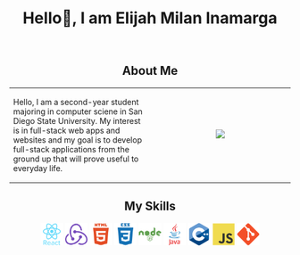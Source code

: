 <div align="center">
  <h1>
    Hello👋, I am Elijah Milan Inamarga
  </h1>
  <br>
  <h2 >About Me</h2>
  <table width="100%">
    <tr>
      <td align="left">
        <p>
          Hello, I am a second-year student majoring in computer sciene in San Diego State University. My interest is in full-stack web apps and websites and my goal is to develop full-stack applications from the ground up that will prove useful to everyday life.
        </p>
      </td>
      <td align="center" width="50%">
        <img src="https://encrypted-tbn0.gstatic.com/images?q=tbn:ANd9GcRU9Obofy-DqhDfwEaKcqs1hN_cDaNq4JsNzA&s"/>
      </td>
    </tr>
  </table>
  <h2>My Skills</h2>
  <div display="inline">
    <img src="https://github.com/devicons/devicon/blob/master/icons/react/react-original-wordmark.svg" alt="html5" width="40" height="40""/>
    <img src="https://github.com/devicons/devicon/blob/master/icons/redux/redux-original.svg" alt="html5" width="40" height="40""/>
    <img src="https://github.com/devicons/devicon/blob/master/icons/html5/html5-plain-wordmark.svg" alt="html5" width="40" height="40"/>
    <img src="https://github.com/devicons/devicon/blob/master/icons/css3/css3-plain-wordmark.svg" alt="css" width="40" height="40"/>
    <img src="https://github.com/devicons/devicon/blob/master/icons/nodejs/nodejs-plain-wordmark.svg" alt="css" width="40" height="40"/>
    <img src="https://github.com/devicons/devicon/blob/master/icons/java/java-original-wordmark.svg" alt="css" width="40" height="40"/>
    <img src="https://github.com/devicons/devicon/blob/master/icons/cplusplus/cplusplus-original.svg" alt="css" width="40" height="40"/>
    <img src="https://github.com/devicons/devicon/blob/master/icons/javascript/javascript-original.svg" alt="css" width="40" height="40"/>
    <img src="https://github.com/devicons/devicon/blob/master/icons/git/git-original.svg" alt="css" width="40" height="40"/>
  </div>
</div>



